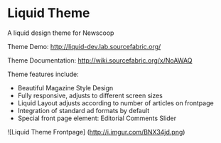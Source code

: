 Liquid Theme 
============

A liquid design theme for Newscoop

Theme Demo: http://liquid-dev.lab.sourcefabric.org/ 

Theme Documentation: http://wiki.sourcefabric.org/x/NoAWAQ 

Theme features include: 

- Beautiful Magazine Style Design
- Fully responsive, adjusts to different screen sizes
- Liquid Layout adjusts according to number of articles on frontpage 
- Integration of standard ad formats by default 
- Special front page element: Editorial Comments Slider


![Liquid Theme Frontpage] (http://i.imgur.com/BNX34jd.png)
